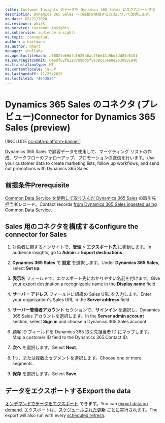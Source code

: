 ```yaml
---
title: Customer Insights のデータを Dynamics 365 Sales にエクスポートする
description: Dynamics 365 Sales への接続を構成する方法について説明します。
ms.date: 08/21/2020
ms.reviewer: philk
ms.service: customer-insights
ms.subservice: audience-insights
ms.topic: conceptual
author: m-hartmann
ms.author: mhart
manager: shellyha
ms.openlocfilehash: af0824e69dfdf620a0ac756e32a9bd3dd85e5151
ms.sourcegitcommit: 6a6df62fa12dcb9bd5f5a39cc3ee0e2b3988184b
ms.translationtype: HT
ms.contentlocale: ja-JP
ms.lasthandoff: 11/25/2020
ms.locfileid: "4643824"
---
```

# <a name="connector-for-dynamics-365-sales-preview"></a><span data-ttu-id="a135c-103">Dynamics 365 Sales のコネクタ (プレビュー)</span><span class="sxs-lookup"><span data-stu-id="a135c-103">Connector for Dynamics 365 Sales (preview)</span></span>

[!INCLUDE [cc-data-platform-banner](../includes/cc-data-platform-banner.md)]

<span data-ttu-id="a135c-104">Dynamics 365 Sales で顧客データを使用して、マーケティング リストの作成、ワークフローのフォローアップ、プロモーションの送信を行います。</span><span class="sxs-lookup"><span data-stu-id="a135c-104">Use your customer data to create marketing lists, follow up workflows, and send out promotions with Dynamics 365 Sales.</span></span>

## <a name="prerequisite"></a><span data-ttu-id="a135c-105">前提条件</span><span class="sxs-lookup"><span data-stu-id="a135c-105">Prerequisite</span></span>

<span data-ttu-id="a135c-106">[Common Data Service を使用して取り込んだ Dynamics 365 Sales](connect-power-query.md) の取引先担当者レコード。</span><span class="sxs-lookup"><span data-stu-id="a135c-106">Contact records [from Dynamics 365 Sales ingested using Common Data Service](connect-power-query.md).</span></span>

## <a name="configure-the-connector-for-sales"></a><span data-ttu-id="a135c-107">Sales 用のコネクタを構成する</span><span class="sxs-lookup"><span data-stu-id="a135c-107">Configure the connector for Sales</span></span>

1. <span data-ttu-id="a135c-108">対象者に関するインサイトで、**管理** > **エクスポート先** に移動します。</span><span class="sxs-lookup"><span data-stu-id="a135c-108">In audience insights, go to **Admin** > **Export destinations**.</span></span>

1. <span data-ttu-id="a135c-109">**Dynamics 365 Sales** で **設定** を選択します。</span><span class="sxs-lookup"><span data-stu-id="a135c-109">Under **Dynamics 365 Sales**, select **Set up**.</span></span>

1. <span data-ttu-id="a135c-110">**表示名** フィールドで、エクスポート先にわかりやすい名前を付けます。</span><span class="sxs-lookup"><span data-stu-id="a135c-110">Give your export destination a recognizable name in the **Display name** field.</span></span>

1. <span data-ttu-id="a135c-111">**サーバー アドレス** フィールドに組織の Sales URL を入力します。</span><span class="sxs-lookup"><span data-stu-id="a135c-111">Enter your organization's Sales URL in the **Server address** field.</span></span>

1. <span data-ttu-id="a135c-112">**サーバー管理者アカウント** セクションで、**サインイン** を選択し、Dynamics 365 Sales アカウントを選択します。</span><span class="sxs-lookup"><span data-stu-id="a135c-112">In the **Server admin account** section, select **Sign in** and choose a Dynamics 365 Sales account.</span></span>

1. <span data-ttu-id="a135c-113">顧客 ID フィールドを Dynamics 365 取引先担当者 ID にマップします。</span><span class="sxs-lookup"><span data-stu-id="a135c-113">Map a customer ID field to the Dynamics 365 Contact ID.</span></span>

1. <span data-ttu-id="a135c-114">**次へ** を選択します。</span><span class="sxs-lookup"><span data-stu-id="a135c-114">Select **Next**.</span></span>

1. <span data-ttu-id="a135c-115">1つ、または複数のセグメントを選択します。</span><span class="sxs-lookup"><span data-stu-id="a135c-115">Choose one or more segments.</span></span>

1. <span data-ttu-id="a135c-116">**保存** を選択します。</span><span class="sxs-lookup"><span data-stu-id="a135c-116">Select **Save**.</span></span>

## <a name="export-the-data"></a><span data-ttu-id="a135c-117">データをエクスポートする</span><span class="sxs-lookup"><span data-stu-id="a135c-117">Export the data</span></span>

<span data-ttu-id="a135c-118">[オンデマンドでデータをエクスポート](export-destinations.md) できます。</span><span class="sxs-lookup"><span data-stu-id="a135c-118">You can [export data on demand](export-destinations.md).</span></span> <span data-ttu-id="a135c-119">エクスポートは、[スケジュールされた更新](system.md#schedule-tab) ごとに実行されます。</span><span class="sxs-lookup"><span data-stu-id="a135c-119">The export will also run with every [scheduled refresh](system.md#schedule-tab).</span></span>
